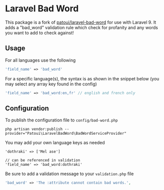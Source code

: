 # Laravel Bad Word

This package is a fork of [patoui/laravel-bad-word](https://github.com/patoui/laravel-bad-word) for use with Laravel 9. It adds a "bad_word" validation rule which check for profanity and any words you want to add to check against!

## Usage

For all languages use the following

```php
'field_name' => 'bad_word'
```

For a specific language(s), the syntax is as shown in the snippet below (you may select any array key found in the config)

```php
'field_name' => 'bad_word:en,fr' // english and french only
```

## Configuration

To publish the configuration file to `config/bad-word.php`

```
php artisan vendor:publish --provider="Patoui\LaravelBadWord\BadWordServiceProvider"
```

You may add your own language keys as needed

```
'dothraki' => ['Mel ase']

// can be referenced in validation
'field_name' => 'bad_word:dothraki'
```

Be sure to add a validation message to your `validation.php` file

```php
'bad_word' => 'The :attribute cannot contain bad words.',
```

